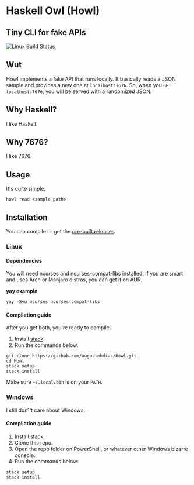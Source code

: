# Haskell Owl (Howl)
## Tiny CLI for fake APIs
[![Linux Build Status](https://travis-ci.com/augustohdias/Howl.svg?branch=master)](https://github.com/augustohdias/Howl)
## Wut

Howl implements a fake API that runs locally. It basically reads a JSON sample and provides a new one at `localhost:7676`. So, when you `GET localhost:7676`, you will be served with a randomized JSON.

## Why Haskell?

I like Haskell.

## Why 7676?

I like 7676.

## Usage

It's quite simple:

```
howl read <sample path>
```

## Installation

You can compile or get the [pre-built releases](https://github.com/augustohdias/Howl/releases).

### Linux

#### Dependencies

You will need ncurses and ncurses-compat-libs installed. If you are smart and uses Arch or Manjaro distros, you can get it on AUR.

**yay example**
```
yay -Syu ncurses ncurses-compat-libs
```

#### Compilation guide

After you get both, you're ready to compile.

1. Install [stack](https://docs.haskellstack.org/en/stable/README/).
2. Run the commands below.
  ```
  git clone https://github.com/augustohdias/Howl.git
  cd Howl
  stack setup
  stack install
  ```
 
Make sure `~/.local/bin` is on your `PATH`.


### Windows

I still don1't care about Windows.

#### Compilation guide

1. Install [stack](https://docs.haskellstack.org/en/stable/README/).
2. Clone this repo.
3. Open the repo folder on PowerShell, or whatever other Windows bizarre console.
4. Run the commands below:
 
  ```
  stack setup
  stack install
  ```
